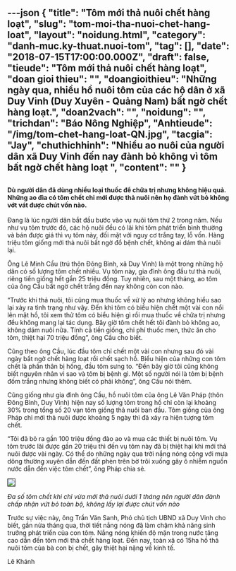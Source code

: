 ---json
{
    "title": "Tôm mới thả nuôi chết hàng loạt",
    "slug": "tom-moi-tha-nuoi-chet-hang-loat",
    "layout": "noidung.html",
    "category": "danh-muc.ky-thuat.nuoi-tom",
    "tag": [],
    "date": "2018-07-15T17:00:00.000Z",
    "draft": false,
    "tieude": "Tôm mới thả nuôi chết hàng loạt",
    "doan gioi thieu": "",
    "doangioithieu": "Những ngày qua, nhiều hồ nuôi tôm của các hộ dân ở xã Duy Vinh (Duy Xuyên - Quảng Nam) bất ngờ chết hàng loạt.",
    "doan2vach": "",
    "noidung": "",
    "trichdan": "Báo Nông Nghiệp",
    "Anhtieude": "/img/tom-chet-hang-loat-QN.jpg",
    "tacgia": "Jay",
    "chuthichhinh": "Nhiều ao nuôi của người dân xã Duy Vinh đến nay đành bỏ không vì tôm bất ngờ chết hàng loạt ",
    "__content__": ""
}
---
<h2><span style="font-size:14px">D&ugrave; người d&acirc;n đ&atilde; d&ugrave;ng nhiều loại thuốc để chữa trị nhưng kh&ocirc;ng hiệu quả. Những ao đ&igrave;a c&oacute; t&ocirc;m chết chỉ mới được thả nu&ocirc;i n&ecirc;n họ đ&agrave;nh vứt bỏ kh&ocirc;ng vớt v&aacute;t được ch&uacute;t vốn n&agrave;o.</span></h2>

<p><span style="font-size:14px">Đang&nbsp;l&agrave; l&uacute;c người d&acirc;n bắt đầu bước v&agrave;o vụ nu&ocirc;i t&ocirc;m thứ 2 trong năm. Nếu như vụ t&ocirc;m trước đ&oacute;, c&aacute;c hộ nu&ocirc;i đều c&oacute; l&atilde;i khi t&ocirc;m ph&aacute;t triển b&igrave;nh thường v&agrave; b&aacute;n được gi&aacute; th&igrave; vụ t&ocirc;m n&agrave;y, đối mặt với nguy cơ trắng tay, lỗ vốn. H&agrave;ng triệu t&ocirc;m giống mới thả nu&ocirc;i bất ngờ đổ bệnh chết, kh&ocirc;ng ai&nbsp;d&aacute;m thả nu&ocirc;i lại.</span></p>

<p><span style="font-size:14px">&Ocirc;ng L&ecirc; Minh Cầu (tr&uacute; th&ocirc;n Đ&ocirc;ng B&igrave;nh, x&atilde; Duy Vinh) l&agrave; một trong những hộ d&acirc;n c&oacute; số lượng t&ocirc;m chết nhiều. Vụ t&ocirc;m n&agrave;y, gia đ&igrave;nh &ocirc;ng&nbsp;đầu tư thả nu&ocirc;i, ri&ecirc;ng tiền giống hết&nbsp;gần 25 triệu đồng. Tuy nhi&ecirc;n, sau một th&aacute;ng, ao t&ocirc;m của &ocirc;ng Cầu bất ngờ chết trắng đến nay kh&ocirc;ng c&ograve;n con n&agrave;o.</span></p>

<p><span style="font-size:14px">&ldquo;Trước khi thả nu&ocirc;i, t&ocirc;i cũng mua thuốc về xử l&yacute; ao nhưng kh&ocirc;ng hiểu sao lại xảy ra t&igrave;nh trạng như vậy. Đến khi t&ocirc;m c&oacute; biểu hiện chết một v&agrave;i con nổi l&ecirc;n mặt hồ, t&ocirc;i xem thử t&ocirc;m c&oacute; biểu hiện g&igrave; rồi mua thuốc về chữa trị nhưng đều kh&ocirc;ng mang lại t&aacute;c dụng. B&acirc;y giờ t&ocirc;m chết hết t&ocirc;i đ&agrave;nh bỏ kh&ocirc;ng ao, kh&ocirc;ng d&aacute;m nu&ocirc;i nữa. T&iacute;nh cả tiền giống, chi ph&iacute; thuốc men, thức ăn cho t&ocirc;m,&nbsp;thiệt hại 70 triệu đồng&rdquo;, &ocirc;ng Cầu cho biết.</span></p>

<p><span style="font-size:14px">Cũng theo &ocirc;ng Cầu, l&uacute;c đầu t&ocirc;m chỉ chết một v&agrave;i con nhưng sau đ&oacute; v&agrave;i ng&agrave;y bất ngờ chết h&agrave;ng loạt rồi chết sạch hồ. Biểu hiện của những con t&ocirc;m chết l&agrave; phần th&acirc;n bị hồng, đầu t&ocirc;m sưng to. &ldquo;Đến b&acirc;y giờ t&ocirc;i cũng kh&ocirc;ng biết nguy&ecirc;n nh&acirc;n v&igrave; sao v&agrave; t&ocirc;m bị bệnh g&igrave;. Một số người n&oacute;i l&agrave; t&ocirc;m bị bệnh đốm trắng nhưng kh&ocirc;ng biết c&oacute; phải kh&ocirc;ng&rdquo;, &ocirc;ng Cầu n&oacute;i th&ecirc;m.</span></p>

<p><span style="font-size:14px">Cũng giống như gia đ&igrave;nh &ocirc;ng Cầu, hồ nu&ocirc;i t&ocirc;m của &ocirc;ng L&ecirc; Văn Ph&aacute;p (th&ocirc;n Đ&ocirc;ng B&igrave;nh, Duy Vinh) hiện nay số lượng t&ocirc;m trong hồ chỉ c&ograve;n lại khoảng 30% trong tổng số 20 vạn t&ocirc;m giống thả nu&ocirc;i ban đầu. T&ocirc;m giống của &ocirc;ng Ph&aacute;p chỉ mới thả nu&ocirc;i được khoảng 5 ng&agrave;y th&igrave; đ&atilde; xảy ra hiện tượng t&ocirc;m chết.</span></p>

<p><span style="font-size:14px">&ldquo;T&ocirc;i đ&atilde; bỏ ra gần 100 triệu đồng đ&agrave;o ao v&agrave; mua c&aacute;c thiết bị nu&ocirc;i t&ocirc;m. Vụ t&ocirc;m trước l&atilde;i được gần 20 triệu th&igrave; đến vụ t&ocirc;m&nbsp;n&agrave;y đ&atilde; bị thiệt hại khi mới thả nu&ocirc;i được v&agrave;i ng&agrave;y. C&oacute; thể do những ng&agrave;y qua trời nắng n&oacute;ng cộng với mưa d&ocirc;ng thường xuy&ecirc;n dẫn đến đất ph&egrave;n tr&ecirc;n bờ tr&ocirc;i xuống g&acirc;y &ocirc; nhiễm nguồn nước dẫn đến việc t&ocirc;m chết&rdquo;, &ocirc;ng Ph&aacute;p chia sẻ.</span></p>

<p><span style="font-size:14px"><img src="https://image.nongnghiep.vn/upload/2018/7/12/15-32-47_2.jpg" style="border-style:solid; border-width:1px" /></span></p>

<p><span style="font-size:14px"><em>Đa số t&ocirc;m chết khi chỉ vừa mới thả nu&ocirc;i dưới 1 th&aacute;ng n&ecirc;n người d&acirc;n đ&agrave;nh chấp nhận vứt bỏ to&agrave;n bộ, kh&ocirc;ng lấy lại được ch&uacute;t vốn n&agrave;o&nbsp;</em></span></p>

<p><span style="font-size:14px">Trước sự việc n&agrave;y, &ocirc;ng Trần Văn Sanh, Ph&oacute; chủ tịch UBND x&atilde; Duy Vinh cho biết, gần nửa th&aacute;ng qua, thời tiết nắng n&oacute;ng đ&atilde; l&agrave;m chậm khả năng sinh trưởng ph&aacute;t triển của con t&ocirc;m. Nắng n&oacute;ng khiến độ mặn trong nước tăng cao dẫn đến t&ocirc;m&nbsp;mới thả&nbsp;chết h&agrave;ng loạt. Đến nay, to&agrave;n x&atilde; c&oacute; 15ha hồ thả nu&ocirc;i t&ocirc;m của b&agrave; con bị chết, g&acirc;y thiệt hại nặng về kinh tế.</span></p>

<p><span style="font-size:14px">L&ecirc; Kh&aacute;nh&nbsp;</span></p>
